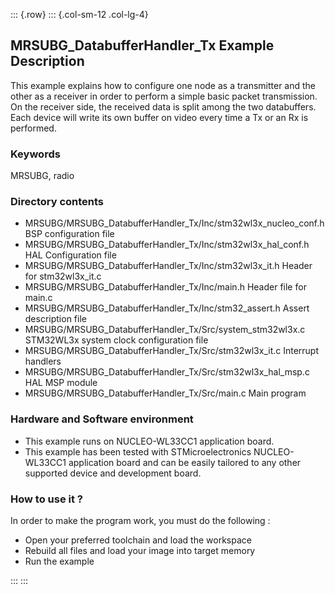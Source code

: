 ::: {.row}
::: {.col-sm-12 .col-lg-4}
## <b>MRSUBG_DatabufferHandler_Tx Example Description</b>

This example explains how to configure one node as a transmitter and the other as a receiver in order to perform a simple basic packet transmission.   
On the receiver side, the received data is split among the two databuffers. Each device will write its own buffer on video every time a Tx or an Rx is performed.

### <b>Keywords</b>

MRSUBG, radio

### <b>Directory contents</b>

  - MRSUBG/MRSUBG_DatabufferHandler_Tx/Inc/stm32wl3x_nucleo_conf.h   BSP configuration file
  - MRSUBG/MRSUBG_DatabufferHandler_Tx/Inc/stm32wl3x_hal_conf.h      HAL Configuration file
  - MRSUBG/MRSUBG_DatabufferHandler_Tx/Inc/stm32wl3x_it.h            Header for stm32wl3x_it.c
  - MRSUBG/MRSUBG_DatabufferHandler_Tx/Inc/main.h                    Header file for main.c
  - MRSUBG/MRSUBG_DatabufferHandler_Tx/Inc/stm32_assert.h            Assert description file
  - MRSUBG/MRSUBG_DatabufferHandler_Tx/Src/system_stm32wl3x.c        STM32WL3x system clock configuration file
  - MRSUBG/MRSUBG_DatabufferHandler_Tx/Src/stm32wl3x_it.c            Interrupt handlers
  - MRSUBG/MRSUBG_DatabufferHandler_Tx/Src/stm32wl3x_hal_msp.c       HAL MSP module
  - MRSUBG/MRSUBG_DatabufferHandler_Tx/Src/main.c                    Main program

### <b>Hardware and Software environment</b>

  - This example runs on NUCLEO-WL33CC1 application board.
  - This example has been tested with STMicroelectronics NUCLEO-WL33CC1 application board and can be easily tailored to any other supported device and development board.  

### <b>How to use it ?</b>

In order to make the program work, you must do the following :

 - Open your preferred toolchain and load the workspace
 - Rebuild all files and load your image into target memory
 - Run the example

:::
:::